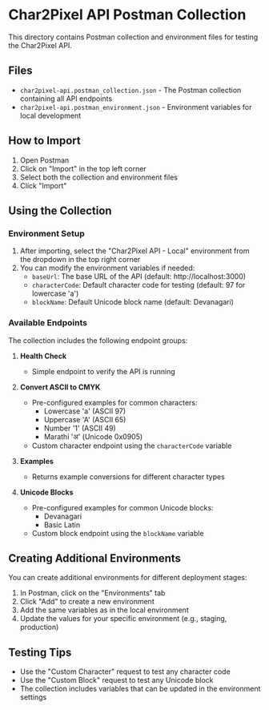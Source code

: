 # Char2Pixel API Postman Collection

This directory contains Postman collection and environment files for testing the Char2Pixel API.

## Files

- `char2pixel-api.postman_collection.json` - The Postman collection containing all API endpoints
- `char2pixel-api.postman_environment.json` - Environment variables for local development

## How to Import

1. Open Postman
2. Click on "Import" in the top left corner
3. Select both the collection and environment files
4. Click "Import"

## Using the Collection

### Environment Setup

1. After importing, select the "Char2Pixel API - Local" environment from the dropdown in the top right corner
2. You can modify the environment variables if needed:
   - `baseUrl`: The base URL of the API (default: http://localhost:3000)
   - `characterCode`: Default character code for testing (default: 97 for lowercase 'a')
   - `blockName`: Default Unicode block name (default: Devanagari)

### Available Endpoints

The collection includes the following endpoint groups:

1. **Health Check**
   - Simple endpoint to verify the API is running

2. **Convert ASCII to CMYK**
   - Pre-configured examples for common characters:
     - Lowercase 'a' (ASCII 97)
     - Uppercase 'A' (ASCII 65)
     - Number '1' (ASCII 49)
     - Marathi 'अ' (Unicode 0x0905)
   - Custom character endpoint using the `characterCode` variable

3. **Examples**
   - Returns example conversions for different character types

4. **Unicode Blocks**
   - Pre-configured examples for common Unicode blocks:
     - Devanagari
     - Basic Latin
   - Custom block endpoint using the `blockName` variable

## Creating Additional Environments

You can create additional environments for different deployment stages:

1. In Postman, click on the "Environments" tab
2. Click "Add" to create a new environment
3. Add the same variables as in the local environment
4. Update the values for your specific environment (e.g., staging, production)

## Testing Tips

- Use the "Custom Character" request to test any character code
- Use the "Custom Block" request to test any Unicode block
- The collection includes variables that can be updated in the environment settings 